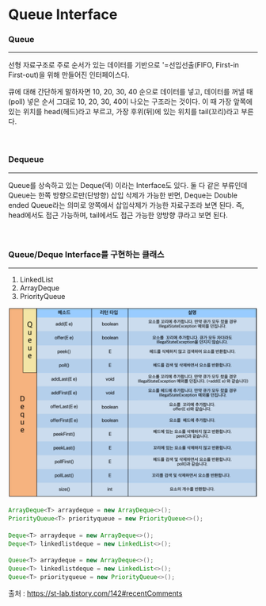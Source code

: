 # Queue Interface

### Queue
***
선형 자료구조로 주로 순서가 있는 데이터를 기반으로 '=선입선출(FIFO, First-in First-out)을 위해 만들어진 인터페이스다.

큐에 대해 간단하게 말하자면 10, 20, 30, 40 순으로 데이터를 넣고, 데이터를 꺼낼 때(poll) 넣은 순서 그대로 10, 20, 30, 40이 나오는 구조라는 것이다. 이 때 가장 앞쪽에 있는 위치를 head(헤드)라고 부르고, 가장 후위(뒤)에 있는 위치를 tail(꼬리)라고 부른다. 
<br><br><br>
### Dequeue
***
Queue를 상속하고 있는 Deque(덱) 이라는 Interface도 있다. 둘 다 같은 부류인데 Queue는 한쪽 방향으로만(단방향) 삽입 삭제가 가능한 반면, Deque는 Double ended Queue라는 의미로 양쪽에서 삽입삭제가 가능한 자료구조라 보면 된다. 즉, head에서도 접근 가능하며, tail에서도 접근 가능한 양방향 큐라고 보면 된다.
<br><br><br>
### Queue/Deque Interface를 구현하는 클래스
***

1. LinkedList
2. ArrayDeque
3. PriorityQueue

![queue](./pic/queue.png)


``` java
ArrayDeque<T> arraydeque = new ArrayDeque<>();
PriorityQueue<T> priorityqueue = new PriorityQueue<>();
 
Deque<T> arraydeque = new ArrayDeque<>();
Deque<T> linkedlistdeque = new LinkedList<>();
 
Queue<T> arraydeque = new ArrayDeque<>();
Queue<T> linkedlistdeque = new LinkedList<>();
Queue<T> priorityqueue = new PriorityQueue<>();
```

출처 : https://st-lab.tistory.com/142#recentComments
